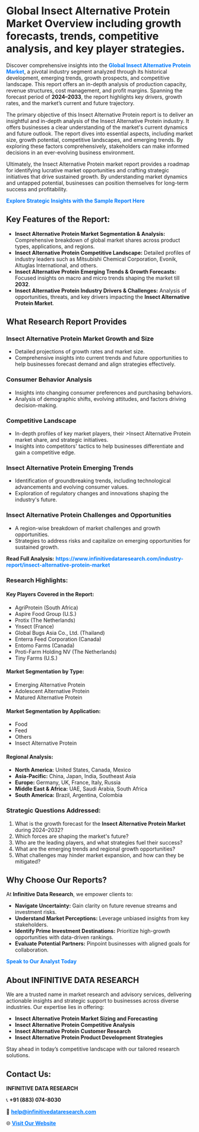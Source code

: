<h1>Global Insect Alternative Protein Market Overview including growth forecasts, trends, competitive analysis, and key player strategies.</h1>
<p>
Discover comprehensive insights into the 
<a href="https://www.infinitivedataresearch.com/industry-report/insect-alternative-protein-market" rel="dofollow" style="color: #007BFF; text-decoration: none;"><strong>Global Insect Alternative Protein Market</strong></a>, a pivotal industry segment analyzed through its historical development, emerging trends, growth prospects, and competitive landscape. This report offers an in-depth analysis of production capacity, revenue structures, cost management, and profit margins. Spanning the forecast period of <strong>2024–2033</strong>, the report highlights key drivers, growth rates, and the market’s current and future trajectory.
</p>
<p>
The primary objective of this Insect Alternative Protein report is to deliver an insightful and in-depth analysis of the Insect Alternative Protein industry. It offers businesses a clear understanding of the market's current dynamics and future outlook. The report dives into essential aspects, including market size, growth potential, competitive landscapes, and emerging trends. By exploring these factors comprehensively, stakeholders can make informed decisions in an ever-evolving business environment.
</p>
<p>
Ultimately, the Insect Alternative Protein market report provides a roadmap for identifying lucrative market opportunities and crafting strategic initiatives that drive sustained growth. By understanding market dynamics and untapped potential, businesses can position themselves for long-term success and profitability.
</p>
<p>
<a href="https://www.infinitivedataresearch.com/request-sample/reportId=110504" style="color: #007BFF; text-decoration: none;"><strong>Explore Strategic Insights with the Sample Report Here</strong></a>
</p>

<h2>Key Features of the Report:</h2>
<ul>
<li><strong>Insect Alternative Protein Market Segmentation & Analysis:</strong> Comprehensive breakdown of global market shares across product types, applications, and regions.</li>
<li><strong>Insect Alternative Protein Competitive Landscape:</strong> Detailed profiles of industry leaders such as Mitsubishi Chemical Corporation, Evonik, Altuglas International, and others.</li>
<li><strong>Insect Alternative Protein Emerging Trends & Growth Forecasts:</strong> Focused insights on macro and micro trends shaping the market till <strong>2032</strong>.</li>
<li><strong>Insect Alternative Protein Industry Drivers & Challenges:</strong> Analysis of opportunities, threats, and key drivers impacting the <strong>Insect Alternative Protein Market</strong>.</li>
</ul>

<h2>What Research Report Provides</h2>
<h3>Insect Alternative Protein Market Growth and Size</h3>
<ul>
<li>Detailed projections of growth rates and market size.</li>
<li>Comprehensive insights into current trends and future opportunities to help businesses forecast demand and align strategies effectively.</li>
</ul>

<h3>Consumer Behavior Analysis</h3>
<ul>
<li>Insights into changing consumer preferences and purchasing behaviors.</li>
<li>Analysis of demographic shifts, evolving attitudes, and factors driving decision-making.</li>
</ul>

<h3>Competitive Landscape</h3>
<ul>
<li>In-depth profiles of key market players, their >Insect Alternative Protein market share, and strategic initiatives.</li>
<li>Insights into competitors' tactics to help businesses differentiate and gain a competitive edge.</li>
</ul>

<h3>Insect Alternative Protein Emerging Trends</h3>
<ul>
<li>Identification of groundbreaking trends, including technological advancements and evolving consumer values.</li>
<li>Exploration of regulatory changes and innovations shaping the industry's future.</li>
</ul>

<h3>Insect Alternative Protein Challenges and Opportunities</h3>
<ul>
<li>A region-wise breakdown of market challenges and growth opportunities.</li>
<li>Strategies to address risks and capitalize on emerging opportunities for sustained growth.</li>
</ul>
<p><strong>Read Full Analysis:</strong> <a href="https://www.infinitivedataresearch.com/industry-report/insect-alternative-protein-market" rel="dofollow" style="color: #007BFF; text-decoration: none;"><strong>https://www.infinitivedataresearch.com/industry-report/insect-alternative-protein-market</strong></a></p>
<h3>Research Highlights:</h3>
<h4>Key Players Covered in the Report:</h4>
<ul><li>AgriProtein (South Africa)</li><li>Aspire Food Group (U.S.)</li><li>Protix (The Netherlands)</li><li>Ynsect (France)</li><li>Global Bugs Asia Co., Ltd. (Thailand)</li><li>Enterra Feed Corporation (Canada)</li><li>Entomo Farms (Canada)</li><li>Proti-Farm Holding NV (The Netherlands)</li><li>Tiny Farms (U.S.)</li></ul>
<h4>Market Segmentation by Type:</h4>
<ul><li>Emerging Alternative Protein</li><li>Adolescent Alternative Protein</li><li>Matured Alternative Protein</li></ul>
<h4>Market Segmentation by Application:</h4>
<ul><li>Food</li><li>Feed</li><li>Others</li><li>Insect Alternative Protein</li></ul>

<h4>Regional Analysis:</h4>
<ul>
<li><strong>North America:</strong> United States, Canada, Mexico</li>
<li><strong>Asia-Pacific:</strong> China, Japan, India, Southeast Asia</li>
<li><strong>Europe:</strong> Germany, UK, France, Italy, Russia</li>
<li><strong>Middle East & Africa:</strong> UAE, Saudi Arabia, South Africa</li>
<li><strong>South America:</strong> Brazil, Argentina, Colombia</li>
</ul>

<h3>Strategic Questions Addressed:</h3>
<ol>
<li>What is the growth forecast for the <strong>Insect Alternative Protein Market</strong> during 2024–2032?</li>
<li>Which forces are shaping the market's future?</li>
<li>Who are the leading players, and what strategies fuel their success?</li>
<li>What are the emerging trends and regional growth opportunities?</li>
<li>What challenges may hinder market expansion, and how can they be mitigated?</li>
</ol>

<h2>Why Choose Our Reports?</h2>
<p>At <strong>Infinitive Data Research</strong>, we empower clients to:</p>
<ul>
<li><strong>Navigate Uncertainty:</strong> Gain clarity on future revenue streams and investment risks.</li>
<li><strong>Understand Market Perceptions:</strong> Leverage unbiased insights from key stakeholders.</li>
<li><strong>Identify Prime Investment Destinations:</strong> Prioritize high-growth opportunities with data-driven rankings.</li>
<li><strong>Evaluate Potential Partners:</strong> Pinpoint businesses with aligned goals for collaboration.</li>
</ul>
<p><a href="https://www.infinitivedataresearch.com/industry-report/insect-alternative-protein-market" rel="dofollow" style="color: #007BFF; text-decoration: none;"><strong>Speak to Our Analyst Today</strong></a></p>

<h2>About INFINITIVE DATA RESEARCH</h2>
<p>We are a trusted name in market research and advisory services, delivering actionable insights and strategic support to businesses across diverse industries. Our expertise lies in offering:</p>
<ul>
<li><strong>Insect Alternative Protein Market Sizing and Forecasting</strong></li>
<li><strong>Insect Alternative Protein Competitive Analysis</strong></li>
<li><strong>Insect Alternative Protein Customer Research</strong></li>
<li><strong>Insect Alternative Protein Product Development Strategies</strong></li>
</ul>
<p>Stay ahead in today’s competitive landscape with our tailored research solutions.</p>

<h2>Contact Us:</h2>
<p><strong>INFINITIVE DATA RESEARCH</strong></p>
<p>📞 <strong>+91 (883) 074-8030</strong></p>
<p>📧 <strong><a href="mailto:help@infinitivedataresearch.com" style="color: #007BFF;">help@infinitivedataresearch.com</a></strong></p>
<p>🌐 <strong><a href="https://www.infinitivedataresearch.com" rel="dofollow" style="color: #007BFF;">Visit Our Website</a></strong></p>